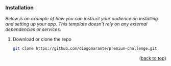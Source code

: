 ### Installation

_Below is an example of how you can instruct your audience on installing and setting up your app. This template doesn't rely on any external dependencies or services._


1. Download or clone the repo
   ```sh
   git clone https://github.com/diogomarante/premium-challenge.git
   ```

<p align="right">(<a href="#top">back to top</a>)</p>
